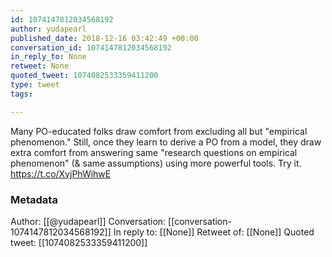 ```yaml
---
id: 1074147812034568192
author: yudapearl
published_date: 2018-12-16 03:42:49 +00:00
conversation_id: 1074147812034568192
in_reply_to: None
retweet: None
quoted_tweet: 1074082533359411200
type: tweet
tags:

---
```


Many PO-educated folks draw comfort from excluding all but "empirical phenomenon." Still, once they learn to derive a PO from a model, they draw extra comfort from answering same "research questions on empirical phenomenon" (&amp; same assumptions) using more powerful tools. Try it. https://t.co/XyjPhWihwE

### Metadata

Author: [[@yudapearl]]
Conversation: [[conversation-1074147812034568192]]
In reply to: [[None]]
Retweet of: [[None]]
Quoted tweet: [[1074082533359411200]]
